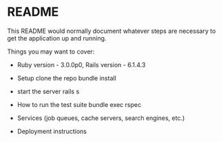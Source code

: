 # README

This README would normally document whatever steps are necessary to get the
application up and running.

Things you may want to cover:

* Ruby version - 3.0.0p0, Rails version -  6.1.4.3

* Setup
    clone the repo
    bundle install

* start the server
    rails s


* How to run the test suite
    bundle exec rspec

* Services (job queues, cache servers, search engines, etc.)

* Deployment instructions


